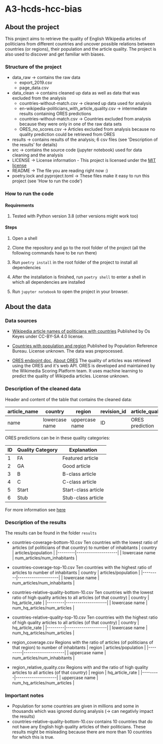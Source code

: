 # A3-hcds-hcc-bias

## About the project
This project aims to retrieve the quality of English Wikipedia articles of politicians from different countries and uncover possible relations between countries (or regions), their population and the article quality.
The project is also used to discover and get familiar with biases.

### Structure of the project
* data_raw -> contains the raw data
  * export_2019.csv
  * page_data.csv
* data_clean -> contains cleaned up data as well as data that was excluded from the analysis
  * countries-without-match.csv -> cleaned up data used for analysis
  * en-wikipedia-politicians_with_article_quality.csv -> intermediate results containing ORES predictions
  * countries-without-match.csv -> Countries excluded from analysis because they were only in one of the raw data sets
  * ORES_no_scores.csv -> Articles excluded from analysis because no quality prediction could be retrieved from ORES
* results -> contains results of the analysis; 6 csv files (see 'Description of the results' for details)
* src -> contains the source code (jupyter notebook) used for data cleaning and the analysis
* LICENSE -> License information - This project is licensed under the [MIT license](https://mit-license.org/)
* README -> The file you are reading right now :)
* poetry.lock and pyproject.toml -> These files make it easy to run this project (see 'How to run the code')

### How to run the code

#### Requirements
1. Tested with Python version 3.8 (other versions might work too)

#### Steps 
1. Open a shell

1. Clone the repository and go to the root folder of the project (all the following commands have to be run there)

1. Run `poetry install` in the root folder of the project to install all dependencies

1. After the installation is finished, run `poetry shell` to enter a shell in which all dependencies are installed

1. Run `jupyter notebook` to open the project in your browser.


## About the data

### Data sources 

* [Wikipedia article names of politicians with countries](https://figshare.com/articles/Untitled_Item/5513449)
Published by Os Keyes under CC-BY-SA 4.0 license. 

* [Countries with population and region](https://www.prb.org/international/indicator/population/table/)
Published by Population Reference Bureau. License unknown. The data was preprocessed.

* [ORES endpoint doc](https://ores.wikimedia.org/v3/#!/scoring/get_v3_scores_context_revid_model), [About ORES](https://www.mediawiki.org/wiki/ORES)
The quality of articles was retrieved using the ORES and it's web API. ORES is developed and maintained by the Wikimedia Scoring Platform team. It uses machine learning to predict the quality of Wikipedia articles. License unknown.


### Description of the cleaned data
Header and content of the table that contains the cleaned data:

| article_name | country | region | revision_id | article_quality | population |
|--------------|---------|--------|-------------|-----------------|------------|
| name | lowercase name | uppercase name | ID | ORES prediction | num_inhabitants |

ORES predictions can be in these quality categories:

| ID | Quality Category |  Explanation |
|----|------------------|----------|
| 1 | FA    | Featured article |
| 2 | GA    | Good article |
| 3 | B     | B-class article |
| 4 | C     | C-class article |
| 5 | Start | Start-class article |
| 6 | Stub  | Stub-class article |

For more information see [here](https://www.mediawiki.org/wiki/ORES)

### Description of the results
The results can be found in the folder `results`

* countries-coverage-bottom-10.csv
Ten countries with the lowest ratio of articles (of politicians of that country) to number of inhabitants
| country | articles/population |
|---------|---------------------|
| lowercase name | num_articles/num_inhabitants |

* countries-coverage-top-10.csv
Ten countries with the highest ratio of articles to number of inhabitants
| country | articles/population |
|---------|---------------------|
| lowercase name | num_articles/num_inhabitants |

* countries-relative-quality-bottom-10.csv
Ten countries with the lowest ratio of high quality articles to all articles (of that country)
| country | hq_article_rate |
|---------|---------------------|
| lowercase name | num_hq_articles/num_articles |

* countries-relative-quality-top-10.csv
Ten countries with the highest ratio of high quality articles to all articles (of that country)
| country | hq_article_rate |
|---------|---------------------|
| lowercase name | num_hq_articles/num_articles |

* region_coverage.csv
Regions with the ratio of articles (of politicians of that region) to number of inhabitants
| region | articles/population |
|---------|---------------------|
| uppercase name | num_articles/num_inhabitants |


* region_relative_quality.csv
Regions with and the ratio of high quality articles to all articles (of that country)
| region | hq_article_rate |
|---------|---------------------|
| uppercase name | num_hq_articles/num_articles |



### Important notes 
* Population for some countries are given in millions and some in thousands which was ignored during analysis (-> can negativly impact the results)
* countries-relative-quality-bottom-10.csv contains 10 countries that do not have any English high quality articles of their politicians. These results might be misleading because there are more than 10 countries for which this is true.
